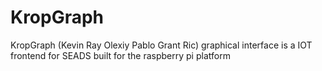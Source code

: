 # KropGraph
KropGraph (Kevin Ray Olexiy Pablo Grant Ric) graphical interface is a IOT frontend for SEADS built for the raspberry pi platform
